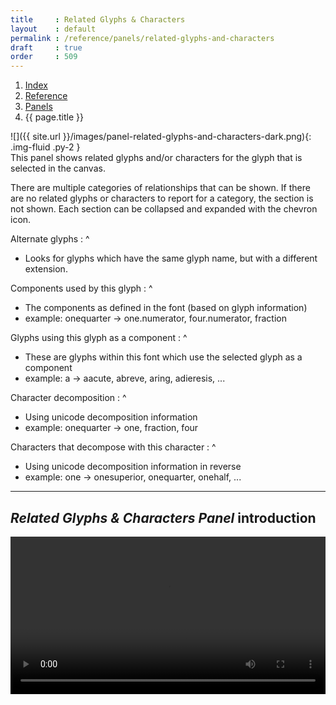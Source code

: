 ```yaml
---
title     : Related Glyphs & Characters
layout    : default
permalink : /reference/panels/related-glyphs-and-characters
draft     : true
order     : 509
---
```


<nav aria-label="breadcrumb">
  <ol class="breadcrumb small">
    <li class="breadcrumb-item"><a href="{{ site.url }}">Index</a></li>
    <li class="breadcrumb-item"><a href="../../../reference">Reference</a></li>
    <li class="breadcrumb-item"><a href="../panels">Panels</a></li>
    <li class="breadcrumb-item active" aria-current="page">{{ page.title }}</li>
  </ol>
</nav>

<div class='row'>
<div class='col-md' markdown='1'>
![]({{ site.url }}/images/panel-related-glyphs-and-characters-dark.png){: .img-fluid .py-2 }
</div>
<div class='col-md' markdown='1'>
This panel shows related glyphs and/or characters for the glyph that is selected in the canvas.

There are multiple categories of relationships that can be shown. If there are no related glyphs or characters to report for a category, the section is not shown. Each section can be collapsed and expanded with the chevron icon.

Alternate glyphs
: ^
  - Looks for glyphs which have the same glyph name, but with a different extension.

Components used by this glyph
: ^
  - The components as defined in the font (based on glyph information)
  - example: onequarter -> one.numerator, four.numerator, fraction

Glyphs using this glyph as a component
: ^
  - These are glyphs within this font which use the selected glyph as a component
  - example: a -> aacute, abreve, aring, adieresis, ...

Character decomposition
: ^
  - Using unicode decomposition information
  - example: onequarter -> one, fraction, four

Characters that decompose with this character
: ^
  - Using unicode decomposition information in reverse
  - example: one -> onesuperior, onequarter, onehalf, ...

</div>
</div>


- - -

*Related Glyphs & Characters Panel* introduction
-------
<video src="{{ site.url }}/videos/related-glyphs-and-characters.mp4" controls="controls" style="width: 100%; max-width: 600px">
</video>